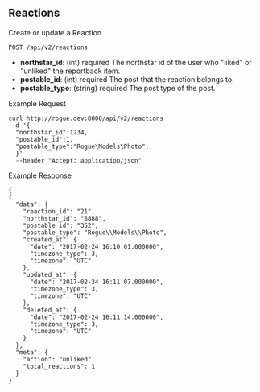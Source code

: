 ## Reactions

Create or update a Reaction 

```
POST /api/v2/reactions
```
  - **northstar_id**: (int) required
    The northstar id of the user who "liked" or "unliked" the reportback item. 
  - **postable_id**: (int) required 
    The post that the reaction belongs to. 
  - **postable_type**: (string) required
    The post type of the post.
    
Example Request
```
curl http://rogue.dev:8000/api/v2/reactions
 -d '{
  "northstar_id":1234,
  "postable_id":1,
  "postable_type":"Rogue\Models\Photo",
  }'
  --header "Accept: application/json"
```
Example Response 
```
{
{
  "data": {
    "reaction_id": "21",
    "northstar_id": "8888",
    "postable_id": "352",
    "postable_type": "Rogue\\Models\\Photo",
    "created_at": {
      "date": "2017-02-24 16:10:01.000000",
      "timezone_type": 3,
      "timezone": "UTC"
    },
    "updated_at": {
      "date": "2017-02-24 16:11:07.000000",
      "timezone_type": 3,
      "timezone": "UTC"
    },
    "deleted_at": {
      "date": "2017-02-24 16:11:14.000000",
      "timezone_type": 3,
      "timezone": "UTC"
    }
  },
  "meta": {
    "action": "unliked",
    "total_reactions": 1
  }
}
```
